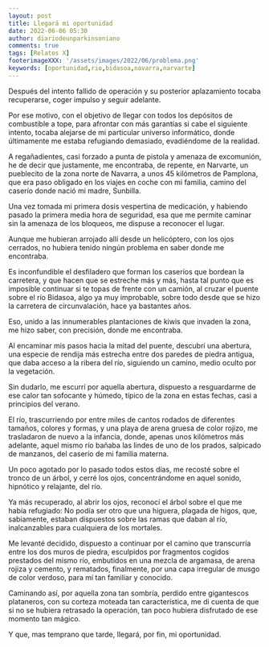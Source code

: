 ```yaml
---
layout: post
title: Llegará mi oportunidad
date: 2022-06-06 05:30
author: diariodeunparkinsoniano
comments: true
tags: [Relatos X]
footerimageXXX: '/assets/images/2022/06/problema.png'
keywords: [oportunidad,rio,bidasoa,navarra,narvarte]
---
```


Después del intento fallido de operación y su posterior aplazamiento tocaba recuperarse, coger impulso y seguir adelante.

Por ese motivo, con el objetivo de llegar con todos los depósitos de combustible a tope, para afrontar con más garantías si cabe el siguiente intento, tocaba alejarse de mi particular universo informático, donde últimamente me estaba refugiando demasiado, evadiéndome de la realidad.

A regañadientes, casi forzado a punta de pistola y amenaza de excomunión, he de decir que justamente, me encontraba, de repente, en Narvarte, un pueblecito de la zona norte de Navarra, a unos 45 kilómetros de Pamplona, que era paso obligado en los viajes en coche con mi familia, camino del caserío donde nació mi madre, Sunbilla.

Una vez tomada mi primera dosis vespertina de medicación, y habiendo pasado la primera media hora de seguridad, esa que me permite caminar sin la amenaza de los bloqueos, me dispuse a reconocer el lugar.

Aunque me hubieran arrojado allí desde un helicóptero, con los ojos cerrados, no hubiera tenido ningún problema en saber donde me encontraba.

Es inconfundible el desfiladero que forman los caseríos que bordean la carretera, y que hacen que se estreche más y más, hasta tal punto que es imposible continuar si te topas de frente con un camión, al cruzar el puente sobre el río Bidasoa, algo ya muy improbable, sobre todo desde que se hizo la carretera de circunvalación, hace ya bastantes años.

Eso, unido a las innumerables plantaciones de kiwis que invaden la zona, me hizo saber, con precisión, donde me encontraba.

Al encaminar mis pasos hacia la mitad del puente, descubrí una abertura, una especie de rendija más estrecha entre dos paredes de piedra antigua, que daba acceso a la ribera del río, siguiendo un camino, medio oculto por la vegetación.

Sin dudarlo, me escurrí por aquella abertura, dispuesto a resguardarme de ese calor tan sofocante y húmedo, típico de la zona en estas fechas, casi a principios del verano.

El río, trascurriendo por entre miles de cantos rodados de diferentes tamaños, colores y formas, y una playa de arena gruesa de color rojizo, me trasladaron de nuevo a la infancia, donde, apenas unos kilómetros más adelante, aquel mismo río bañaba las lindes de uno de los prados, salpicado de manzanos, del caserío de mi familia materna.

Un poco agotado por lo pasado todos estos días, me recosté sobre el tronco de un árbol, y cerré los ojos, concentrándome en aquel sonido, hipnótico y relajante, del río.

Ya más recuperado, al abrir los ojos, reconocí el árbol sobre el que me había refugiado: No podía ser otro que una higuera, plagada de higos, que, sabiamente, estaban dispuestos sobre las ramas que daban al río, inalcanzables para cualquiera de los mortales.

Me levanté decidido, dispuesto a continuar por el camino que transcurría entre los dos muros de piedra, esculpidos por fragmentos cogidos prestados del mismo río, embutidos en una mezcla de argamasa, de arena rojiza y cemento, y rematados, finalmente, por una capa irregular de musgo de color verdoso, para mí tan familiar y conocido.

Caminando así, por aquella zona tan sombría, perdido entre gigantescos plataneros, con su corteza moteada tan característica, me di cuenta de que si no se hubiera retrasado la operación, tan poco hubiera disfrutado de ese momento tan mágico.

Y que, mas temprano que tarde, llegará, por fin, mi oportunidad.



